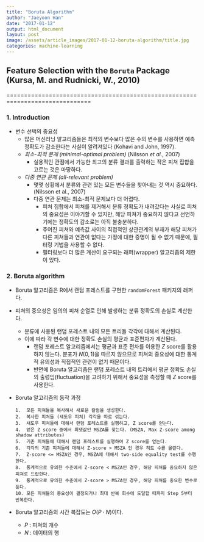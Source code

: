 ```yaml
---
title: "Boruta Algorithm"
author: "Jaeyoon Han"
date: "2017-01-12"
output: html_document
layout: post
image: /assets/article_images/2017-01-12-boruta-algorithm/title.jpg
categories: machine-learning
---
```






## Feature Selection with the `Boruta` Package (Kursa, M. and Rudnicki, W., 2010)
==============================================================================

### 1. Introduction

-	변수 선택의 중요성
	-	많은 머신러닝 알고리즘들은 최적의 변수보다 많은 수의 변수를 사용하면 예측 정확도가 감소한다는 사실이 알려져있다 (Kohavi and John, 1997).
	-	*최소-최적 문제 (minimal-optimal problem)* (Nilsson *et al.*, 2007)
		-	실용적인 관점에서 가능한 최고의 분류 결과를 출력하는 작은 피쳐 집합을 고르는 것은 마땅하다.
	-	*다중 연관 문제 (all-relevant problem)*
		-	몇몇 상황에서 분류와 관련 있는 모든 변수들을 찾아내는 것 역시 중요하다. (Nilsson et al., 2007)
		-	다중 연관 문제는 최소-최적 문제보다 더 어렵다.
			-	피쳐 집합에서 피쳐를 제거해서 분류 정확도가 내려갔다는 사실로 피쳐의 중요성은 이야기할 수 있지만, 해당 피쳐가 중요하지 않다고 선언하기에는 정확도의 감소로는 아직 불충분하다.
			-	주어진 피쳐와 예측값 사이의 직접적인 상관관계의 부재가 해당 피쳐가 다른 피쳐들과 연관이 없다는 가정에 대한 증명이 될 수 없기 때문에, 필터링 기법을 사용할 수 없다.
			-	필터링보다 더 많은 계산이 요구되는 래퍼(wrapper) 알고리즘의 제한이 있다.

### 2. Boruta algorithm

-	Boruta 알고리즘은 R에서 랜덤 포레스트를 구현한 `randomForest` 패키지의 래퍼다.
-	피쳐의 중요성은 임의의 피쳐 순열로 인해 발생하는 분류 정확도의 손실로 계산한다.

	-	분류에 사용된 랜덤 포레스트 내의 모든 트리들 각각에 대해서 계산된다.
	-	이에 따라 각 변수에 대한 정확도 손실의 평균과 표준편차가 계산된다.
		-	랜덤 포레스트 알고리즘에서는 평균과 표준 편차를 이용한 $Z$ score를 활용하지 않는다. 분포가 $N(0, 1)$을 따르지 않으므로 피쳐의 중요성에 대한 통계적 유의성과 직접적인 관련이 없기 때문이다.
		-	반면에 Boruta 알고리즘은 랜덤 포레스트 내의 트리에서 평균 정확도 손실의 출렁임(fluctuation)을 고려하기 위해서 중요성을 측정할 때 $Z$ score를 사용한다.

-	Boruta 알고리즘의 동작 과정

	```
	1.  모든 피쳐들을 복사해서 새로운 칼럼을 생성한다.
	2.  복사한 피쳐들 (섀도우 피쳐) 각각을 따로 섞는다.
	3.  섀도우 피쳐들에 대해서 랜덤 포레스트를 실행하고, Z score를 얻는다.
	4.  얻은 Z score 중에서 최댓값인 MSZA를 찾는다. (MSZA, Max Z-score among shadow attributes)
	5.  기존 피쳐들에 대해서 랜덤 포레스트를 실행하여 Z score를 얻는다.
	6.  각각의 기존 피쳐들에 대해서 Z-score > MSZA 인 경우 히트 수를 올린다.
	7.  Z-score <= MSZA인 경우, MSZA에 대해서 two-side equality test를 수행한다.
	8.  통계적으로 유의한 수준에서 Z-score < MSZA인 경우, 해당 피쳐를 중요하지 않은 피쳐로 드랍한다.
	9.  통계적으로 유의한 수준에서 Z-score > MSZA인 경우, 해당 피쳐를 중요한 변수로 둔다.
	10. 모든 피쳐들의 중요성이 결정되거나 최대 반복 회수에 도달할 때까지 Step 5부터 반복한다.
	```

-	Boruta 알고리즘의 시간 복잡도는 $O(P \cdot N)$이다.

	-	$P$ : 피쳐의 개수
	-	$N$ : 데이터의 행
